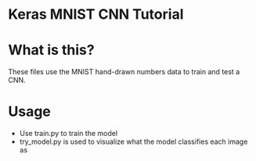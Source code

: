 # Keras MNIST CNN Tutorial

# What is this?
These files use the MNIST hand-drawn numbers data to train and test a CNN.

# Usage
- Use train.py to train the model
- try\_model.py is used to visualize what the model classifies each image as
